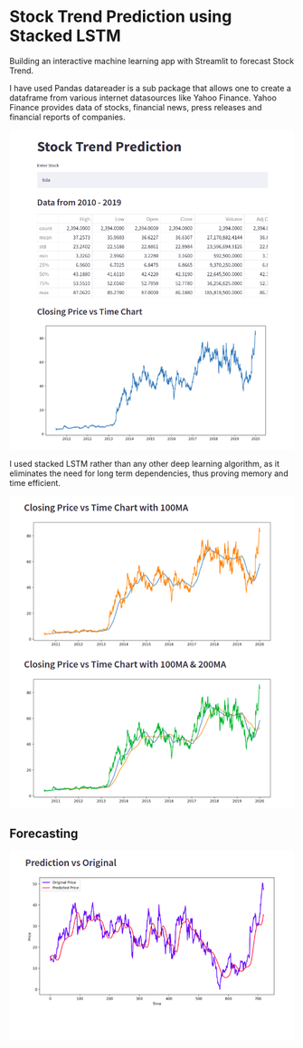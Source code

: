 
# Stock Trend Prediction using Stacked LSTM

Building an interactive machine learning app with Streamlit to forecast Stock Trend.



I have used Pandas datareader is a sub package that allows one to create a dataframe from various internet datasources like Yahoo Finance. Yahoo Finance provides data of stocks, financial news, press releases and financial reports of companies.

![IMG!](img/1.png)

I used stacked LSTM rather than any other deep learning algorithm, as it eliminates the need for long term dependencies, thus proving memory and time efficient.

![IMG!](img/2.png)


## Forecasting

![IMG!](img/3.png)
